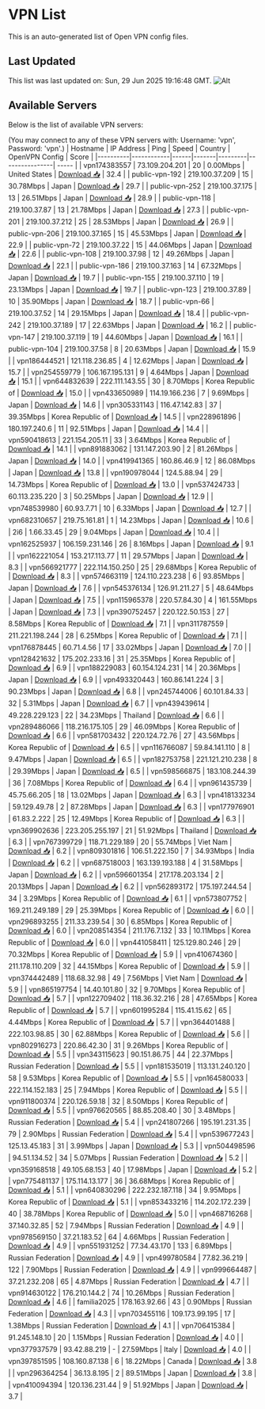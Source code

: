 # VPN List

This is an auto-generated list of Open VPN config files.

## Last Updated

This list was last updated on: Sun, 29 Jun 2025 19:16:48 GMT.
![Alt](https://repobeats.axiom.co/api/embed/186b98318ef1479477931607c1ad7d823f12451f.svg "Repobeats analytics image")

## Available Servers

Below is the list of available VPN servers:

(You may connect to any of these VPN servers with: Username: 'vpn', Password: 'vpn'.)
| Hostname | IP Address | Ping | Speed | Country | OpenVPN Config | Score |
|----------|------------|------|-------|---------|----------------| ----- |
| vpn174383557 | 73.109.204.201 | 20 | 0.00Mbps | United States | [Download 📥](./configs/server_0_US.ovpn) | 32.4 |
| public-vpn-192 | 219.100.37.209 | 15 | 30.78Mbps | Japan | [Download 📥](./configs/server_1_JP.ovpn) | 29.7 |
| public-vpn-252 | 219.100.37.175 | 13 | 26.51Mbps | Japan | [Download 📥](./configs/server_2_JP.ovpn) | 28.9 |
| public-vpn-118 | 219.100.37.87 | 13 | 21.78Mbps | Japan | [Download 📥](./configs/server_3_JP.ovpn) | 27.3 |
| public-vpn-201 | 219.100.37.212 | 25 | 28.53Mbps | Japan | [Download 📥](./configs/server_4_JP.ovpn) | 26.9 |
| public-vpn-206 | 219.100.37.165 | 15 | 45.53Mbps | Japan | [Download 📥](./configs/server_5_JP.ovpn) | 22.9 |
| public-vpn-72 | 219.100.37.22 | 15 | 44.06Mbps | Japan | [Download 📥](./configs/server_6_JP.ovpn) | 22.6 |
| public-vpn-108 | 219.100.37.98 | 12 | 49.26Mbps | Japan | [Download 📥](./configs/server_7_JP.ovpn) | 22.1 |
| public-vpn-186 | 219.100.37.163 | 14 | 67.32Mbps | Japan | [Download 📥](./configs/server_8_JP.ovpn) | 19.7 |
| public-vpn-155 | 219.100.37.110 | 19 | 23.13Mbps | Japan | [Download 📥](./configs/server_9_JP.ovpn) | 19.7 |
| public-vpn-123 | 219.100.37.89 | 10 | 35.90Mbps | Japan | [Download 📥](./configs/server_10_JP.ovpn) | 18.7 |
| public-vpn-66 | 219.100.37.52 | 14 | 29.15Mbps | Japan | [Download 📥](./configs/server_11_JP.ovpn) | 18.4 |
| public-vpn-242 | 219.100.37.189 | 17 | 22.63Mbps | Japan | [Download 📥](./configs/server_12_JP.ovpn) | 16.2 |
| public-vpn-147 | 219.100.37.119 | 19 | 44.60Mbps | Japan | [Download 📥](./configs/server_13_JP.ovpn) | 16.1 |
| public-vpn-104 | 219.100.37.58 | 8 | 20.63Mbps | Japan | [Download 📥](./configs/server_14_JP.ovpn) | 15.9 |
| vpn186444521 | 121.118.236.85 | 4 | 12.62Mbps | Japan | [Download 📥](./configs/server_15_JP.ovpn) | 15.7 |
| vpn254559779 | 106.167.195.131 | 9 | 4.64Mbps | Japan | [Download 📥](./configs/server_16_JP.ovpn) | 15.1 |
| vpn644832639 | 222.111.143.55 | 30 | 8.70Mbps | Korea Republic of | [Download 📥](./configs/server_17_KR.ovpn) | 15.0 |
| vpn433650989 | 114.19.166.236 | 7 | 9.69Mbps | Japan | [Download 📥](./configs/server_18_JP.ovpn) | 14.6 |
| vpn305331143 | 116.47.142.83 | 37 | 39.35Mbps | Korea Republic of | [Download 📥](./configs/server_19_KR.ovpn) | 14.5 |
| vpn228961896 | 180.197.240.6 | 11 | 92.51Mbps | Japan | [Download 📥](./configs/server_20_JP.ovpn) | 14.4 |
| vpn590418613 | 221.154.205.11 | 33 | 3.64Mbps | Korea Republic of | [Download 📥](./configs/server_21_KR.ovpn) | 14.1 |
| vpn891883062 | 131.147.203.90 | 2 | 81.26Mbps | Japan | [Download 📥](./configs/server_22_JP.ovpn) | 14.0 |
| vpn419941365 | 160.86.46.9 | 12 | 86.08Mbps | Japan | [Download 📥](./configs/server_23_JP.ovpn) | 13.8 |
| vpn190978044 | 124.5.88.94 | 29 | 14.73Mbps | Korea Republic of | [Download 📥](./configs/server_24_KR.ovpn) | 13.0 |
| vpn537424733 | 60.113.235.220 | 3 | 50.25Mbps | Japan | [Download 📥](./configs/server_25_JP.ovpn) | 12.9 |
| vpn748539980 | 60.93.7.71 | 10 | 6.33Mbps | Japan | [Download 📥](./configs/server_26_JP.ovpn) | 12.7 |
| vpn682310657 | 219.75.161.81 | 1 | 14.23Mbps | Japan | [Download 📥](./configs/server_27_JP.ovpn) | 10.6 |
| 2i6 | 1.66.33.45 | 29 | 9.04Mbps | Japan | [Download 📥](./configs/server_28_JP.ovpn) | 10.4 |
| vpn162525937 | 106.159.231.146 | 26 | 8.16Mbps | Japan | [Download 📥](./configs/server_29_JP.ovpn) | 9.1 |
| vpn162221054 | 153.217.113.77 | 11 | 29.57Mbps | Japan | [Download 📥](./configs/server_30_JP.ovpn) | 8.3 |
| vpn566921777 | 222.114.150.250 | 25 | 29.68Mbps | Korea Republic of | [Download 📥](./configs/server_31_KR.ovpn) | 8.3 |
| vpn574663119 | 124.110.223.238 | 6 | 93.85Mbps | Japan | [Download 📥](./configs/server_32_JP.ovpn) | 7.6 |
| vpn545376134 | 126.91.211.27 | 5 | 48.64Mbps | Japan | [Download 📥](./configs/server_33_JP.ovpn) | 7.5 |
| vpn115965378 | 220.57.84.30 | 4 | 161.55Mbps | Japan | [Download 📥](./configs/server_34_JP.ovpn) | 7.3 |
| vpn390752457 | 220.122.50.153 | 27 | 8.58Mbps | Korea Republic of | [Download 📥](./configs/server_35_KR.ovpn) | 7.1 |
| vpn311787559 | 211.221.198.244 | 28 | 6.25Mbps | Korea Republic of | [Download 📥](./configs/server_36_KR.ovpn) | 7.1 |
| vpn176878445 | 60.71.4.56 | 17 | 33.02Mbps | Japan | [Download 📥](./configs/server_37_JP.ovpn) | 7.0 |
| vpn128421632 | 175.202.233.16 | 31 | 25.35Mbps | Korea Republic of | [Download 📥](./configs/server_38_KR.ovpn) | 6.9 |
| vpn188229083 | 60.154.124.231 | 14 | 20.36Mbps | Japan | [Download 📥](./configs/server_39_JP.ovpn) | 6.9 |
| vpn493320443 | 160.86.141.224 | 3 | 90.23Mbps | Japan | [Download 📥](./configs/server_40_JP.ovpn) | 6.8 |
| vpn245744006 | 60.101.84.33 | 32 | 5.31Mbps | Japan | [Download 📥](./configs/server_41_JP.ovpn) | 6.7 |
| vpn439439614 | 49.228.229.123 | 22 | 34.23Mbps | Thailand | [Download 📥](./configs/server_42_TH.ovpn) | 6.6 |
| vpn289486066 | 118.216.175.105 | 29 | 46.09Mbps | Korea Republic of | [Download 📥](./configs/server_43_KR.ovpn) | 6.6 |
| vpn581703432 | 220.124.72.76 | 27 | 43.56Mbps | Korea Republic of | [Download 📥](./configs/server_44_KR.ovpn) | 6.5 |
| vpn116766087 | 59.84.141.110 | 8 | 9.47Mbps | Japan | [Download 📥](./configs/server_45_JP.ovpn) | 6.5 |
| vpn182753758 | 221.121.210.238 | 8 | 29.39Mbps | Japan | [Download 📥](./configs/server_46_JP.ovpn) | 6.5 |
| vpn598566875 | 183.108.244.39 | 36 | 7.08Mbps | Korea Republic of | [Download 📥](./configs/server_47_KR.ovpn) | 6.4 |
| vpn961435739 | 45.75.66.205 | 18 | 13.02Mbps | Japan | [Download 📥](./configs/server_48_JP.ovpn) | 6.3 |
| vpn418133234 | 59.129.49.78 | 2 | 87.28Mbps | Japan | [Download 📥](./configs/server_49_JP.ovpn) | 6.3 |
| vpn177976901 | 61.83.2.222 | 25 | 12.49Mbps | Korea Republic of | [Download 📥](./configs/server_50_KR.ovpn) | 6.3 |
| vpn369902636 | 223.205.255.197 | 21 | 51.92Mbps | Thailand | [Download 📥](./configs/server_51_TH.ovpn) | 6.3 |
| vpn767399729 | 118.71.229.189 | 20 | 55.74Mbps | Viet Nam | [Download 📥](./configs/server_52_VN.ovpn) | 6.2 |
| vpn809301816 | 106.51.222.150 | 7 | 34.93Mbps | India | [Download 📥](./configs/server_53_IN.ovpn) | 6.2 |
| vpn687518003 | 163.139.193.188 | 4 | 31.58Mbps | Japan | [Download 📥](./configs/server_54_JP.ovpn) | 6.2 |
| vpn596601354 | 217.178.203.134 | 2 | 20.13Mbps | Japan | [Download 📥](./configs/server_55_JP.ovpn) | 6.2 |
| vpn562893172 | 175.197.244.54 | 34 | 3.29Mbps | Korea Republic of | [Download 📥](./configs/server_56_KR.ovpn) | 6.1 |
| vpn573807752 | 169.211.249.189 | 29 | 25.39Mbps | Korea Republic of | [Download 📥](./configs/server_57_KR.ovpn) | 6.0 |
| vpn296893255 | 211.33.239.54 | 30 | 6.85Mbps | Korea Republic of | [Download 📥](./configs/server_58_KR.ovpn) | 6.0 |
| vpn208514354 | 211.176.7.132 | 33 | 10.11Mbps | Korea Republic of | [Download 📥](./configs/server_59_KR.ovpn) | 6.0 |
| vpn441058411 | 125.129.80.246 | 29 | 70.32Mbps | Korea Republic of | [Download 📥](./configs/server_60_KR.ovpn) | 5.9 |
| vpn410674360 | 211.178.110.209 | 32 | 44.15Mbps | Korea Republic of | [Download 📥](./configs/server_61_KR.ovpn) | 5.9 |
| vpn374442489 | 118.68.32.98 | 49 | 7.56Mbps | Viet Nam | [Download 📥](./configs/server_62_VN.ovpn) | 5.9 |
| vpn865197754 | 14.40.101.80 | 32 | 9.70Mbps | Korea Republic of | [Download 📥](./configs/server_63_KR.ovpn) | 5.7 |
| vpn122709402 | 118.36.32.216 | 28 | 47.65Mbps | Korea Republic of | [Download 📥](./configs/server_64_KR.ovpn) | 5.7 |
| vpn601995284 | 115.41.15.62 | 65 | 4.44Mbps | Korea Republic of | [Download 📥](./configs/server_65_KR.ovpn) | 5.7 |
| vpn364401488 | 222.103.98.85 | 30 | 62.88Mbps | Korea Republic of | [Download 📥](./configs/server_66_KR.ovpn) | 5.6 |
| vpn802916273 | 220.86.42.30 | 31 | 9.26Mbps | Korea Republic of | [Download 📥](./configs/server_67_KR.ovpn) | 5.5 |
| vpn343115623 | 90.151.86.75 | 44 | 22.37Mbps | Russian Federation | [Download 📥](./configs/server_68_RU.ovpn) | 5.5 |
| vpn181535019 | 113.131.240.120 | 58 | 9.53Mbps | Korea Republic of | [Download 📥](./configs/server_69_KR.ovpn) | 5.5 |
| vpn164580033 | 222.114.152.183 | 25 | 7.94Mbps | Korea Republic of | [Download 📥](./configs/server_70_KR.ovpn) | 5.5 |
| vpn911800374 | 220.126.59.18 | 32 | 8.50Mbps | Korea Republic of | [Download 📥](./configs/server_71_KR.ovpn) | 5.5 |
| vpn976620565 | 88.85.208.40 | 30 | 3.48Mbps | Russian Federation | [Download 📥](./configs/server_72_RU.ovpn) | 5.4 |
| vpn241807266 | 195.191.231.35 | 79 | 2.90Mbps | Russian Federation | [Download 📥](./configs/server_73_RU.ovpn) | 5.4 |
| vpn539677243 | 125.13.45.183 | 31 | 3.99Mbps | Japan | [Download 📥](./configs/server_74_JP.ovpn) | 5.3 |
| vpn504498596 | 94.51.134.52 | 34 | 5.07Mbps | Russian Federation | [Download 📥](./configs/server_75_RU.ovpn) | 5.2 |
| vpn359168518 | 49.105.68.153 | 40 | 17.98Mbps | Japan | [Download 📥](./configs/server_76_JP.ovpn) | 5.2 |
| vpn775481137 | 175.114.13.177 | 36 | 36.68Mbps | Korea Republic of | [Download 📥](./configs/server_77_KR.ovpn) | 5.1 |
| vpn640830296 | 222.232.187.118 | 34 | 9.95Mbps | Korea Republic of | [Download 📥](./configs/server_78_KR.ovpn) | 5.1 |
| vpn853433216 | 114.202.172.239 | 40 | 38.78Mbps | Korea Republic of | [Download 📥](./configs/server_79_KR.ovpn) | 5.0 |
| vpn468716268 | 37.140.32.85 | 52 | 7.94Mbps | Russian Federation | [Download 📥](./configs/server_80_RU.ovpn) | 4.9 |
| vpn978569150 | 37.21.183.52 | 64 | 4.66Mbps | Russian Federation | [Download 📥](./configs/server_81_RU.ovpn) | 4.9 |
| vpn551931252 | 77.34.43.170 | 133 | 6.89Mbps | Russian Federation | [Download 📥](./configs/server_82_RU.ovpn) | 4.9 |
| vpn499780584 | 77.82.36.219 | 122 | 7.90Mbps | Russian Federation | [Download 📥](./configs/server_83_RU.ovpn) | 4.9 |
| vpn999664487 | 37.21.232.208 | 65 | 4.87Mbps | Russian Federation | [Download 📥](./configs/server_84_RU.ovpn) | 4.7 |
| vpn914630122 | 176.210.144.2 | 74 | 10.26Mbps | Russian Federation | [Download 📥](./configs/server_85_RU.ovpn) | 4.6 |
| familia2025 | 178.163.92.66 | 43 | 0.90Mbps | Russian Federation | [Download 📥](./configs/server_86_RU.ovpn) | 4.3 |
| vpn703455116 | 109.173.99.195 | 17 | 1.38Mbps | Russian Federation | [Download 📥](./configs/server_87_RU.ovpn) | 4.1 |
| vpn706415384 | 91.245.148.10 | 20 | 1.15Mbps | Russian Federation | [Download 📥](./configs/server_88_RU.ovpn) | 4.0 |
| vpn377937579 | 93.42.88.219 | - | 27.59Mbps | Italy | [Download 📥](./configs/server_89_IT.ovpn) | 4.0 |
| vpn397851595 | 108.160.87.138 | 6 | 18.22Mbps | Canada | [Download 📥](./configs/server_90_CA.ovpn) | 3.8 |
| vpn296364254 | 36.13.8.195 | 2 | 89.51Mbps | Japan | [Download 📥](./configs/server_91_JP.ovpn) | 3.8 |
| vpn410094394 | 120.136.231.44 | 9 | 51.92Mbps | Japan | [Download 📥](./configs/server_92_JP.ovpn) | 3.7 |
